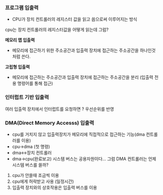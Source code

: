 
### 프로그램 입출력
- CPU가 장치 컨트롤러의 레지스터 값을 읽고 씀으로써 이루어지는 방식

cpu는 장치 컨트롤러의 레지스터값을 어떻게 읽는데 그럼?

**메모리 맵 입출력**
- 메모리에 접근하기 위한 주소공간과 입출력 장치에 접근하는 주소공간을 하나인것 처럼 쓴다.

**고립형 입출력**
- 메모리에 접근하는 주소공간과 입출력 장치에 접근하는 주소공간을 분리
  (입출력 전용 명령어를 통해 접근)

### 인터럽트 기반 입출력

여러 입출력 장치에서 인터럽트를 요청하면 ?
우선순위를 반영


### DMA(Direct Memory Accesss) 입출력
- cpu를 거치지 않고 입출력장치가 메모리에 직접적으로 접근하는 기능(dma 컨트롤러를 이용)
- cpu->dma (첫 명령)
- dma<->장치 컨트롤러
- dma->cpu(완료보고)
시스템 버스는 공용자원이다... 그럼 DMA 컨트롤러는 언제 시스템 버스를 쓸까?
1. cpu가 안쓸때 조금씩 이용
2. cpu에게 허락받고 사용 (일정시간)
3. 입출력 장치와의 상호작용은 입출력 버스를 이용
